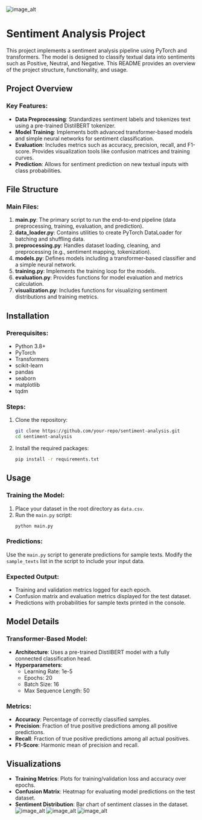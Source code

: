 ![image_alt](https://github.com/shifaaKh28/Sentiments_Analysis_project/blob/main/DL_project/img1.png)
# Sentiment Analysis Project

This project implements a sentiment analysis pipeline using PyTorch and transformers. The model is designed to classify textual data into sentiments such as Positive, Neutral, and Negative. This README provides an overview of the project structure, functionality, and usage.

## Project Overview

### Key Features:
- **Data Preprocessing**: Standardizes sentiment labels and tokenizes text using a pre-trained DistilBERT tokenizer.
- **Model Training**: Implements both advanced transformer-based models and simple neural networks for sentiment classification.
- **Evaluation**: Includes metrics such as accuracy, precision, recall, and F1-score. Provides visualization tools like confusion matrices and training curves.
- **Prediction**: Allows for sentiment prediction on new textual inputs with class probabilities.

## File Structure

### Main Files:

1. **main.py**: The primary script to run the end-to-end pipeline (data preprocessing, training, evaluation, and prediction).
2. **data_loader.py**: Contains utilities to create PyTorch DataLoader for batching and shuffling data.
3. **preprocessing.py**: Handles dataset loading, cleaning, and preprocessing (e.g., sentiment mapping, tokenization).
4. **models.py**: Defines models including a transformer-based classifier and a simple neural network.
5. **training.py**: Implements the training loop for the models.
6. **evaluation.py**: Provides functions for model evaluation and metrics calculation.
7. **visualization.py**: Includes functions for visualizing sentiment distributions and training metrics.

## Installation

### Prerequisites:
- Python 3.8+
- PyTorch
- Transformers
- scikit-learn
- pandas
- seaborn
- matplotlib
- tqdm

### Steps:
1. Clone the repository:
   ```bash
   git clone https://github.com/your-repo/sentiment-analysis.git
   cd sentiment-analysis
   ```
2. Install the required packages:
   ```bash
   pip install -r requirements.txt
   ```

## Usage

### Training the Model:
1. Place your dataset in the root directory as `data.csv`.
2. Run the `main.py` script:
   ```bash
   python main.py
   ```

### Predictions:
Use the `main.py` script to generate predictions for sample texts. Modify the `sample_texts` list in the script to include your input data.

### Expected Output:
- Training and validation metrics logged for each epoch.
- Confusion matrix and evaluation metrics displayed for the test dataset.
- Predictions with probabilities for sample texts printed in the console.

## Model Details

### Transformer-Based Model:
- **Architecture**: Uses a pre-trained DistilBERT model with a fully connected classification head.
- **Hyperparameters**:
  - Learning Rate: 1e-5
  - Epochs: 20
  - Batch Size: 16
  - Max Sequence Length: 50

### Metrics:
- **Accuracy**: Percentage of correctly classified samples.
- **Precision**: Fraction of true positive predictions among all positive predictions.
- **Recall**: Fraction of true positive predictions among all actual positives.
- **F1-Score**: Harmonic mean of precision and recall.

## Visualizations
- **Training Metrics**: Plots for training/validation loss and accuracy over epochs.
- **Confusion Matrix**: Heatmap for evaluating model predictions on the test dataset.
- **Sentiment Distribution**: Bar chart of sentiment classes in the dataset.
![image_alt](https://github.com/shifaaKh28/Sentiments_Analysis_project/blob/main/DL_project/Sentiment%20Distribution.png)
![image_alt](https://github.com/shifaaKh28/Sentiments_Analysis_project/blob/main/DL_project/Training%20Metrics.png)
![image_alt](https://github.com/shifaaKh28/Sentiments_Analysis_project/blob/main/DL_project/Confusion%20Matrix.png)
